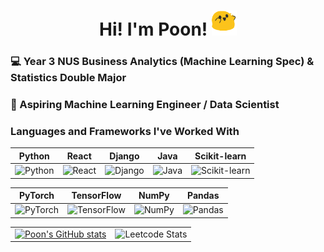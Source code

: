 <h1 align="center">
    Hi! I'm Poon!
    <img src="party_blob.gif" alt="Blob" width="40px" padding="0"/>
</h1>

<h3 align="left">💻 Year 3 NUS Business Analytics (Machine Learning Spec) & Statistics Double Major</h3>
<h3 align="left">🤖 Aspiring Machine Learning Engineer / Data Scientist</h3>

### Languages and Frameworks I've Worked With

| Python | React | Django | Java | Scikit-learn |
|--------|-------|--------|------|--------------|
| <img src="https://cdn.jsdelivr.net/gh/devicons/devicon/icons/python/python-original.svg" alt="Python" width="40"/> | <img src="https://cdn.jsdelivr.net/gh/devicons/devicon/icons/react/react-original.svg" alt="React" width="40"/> | <img src="https://cdn.jsdelivr.net/gh/devicons/devicon/icons/django/django-plain.svg" alt="Django" width="40"/> | <img src="https://cdn.jsdelivr.net/gh/devicons/devicon/icons/java/java-original.svg" alt="Java" width="40"/> | <img src="https://upload.wikimedia.org/wikipedia/commons/0/05/Scikit_learn_logo_small.svg" alt="Scikit-learn" width="40"/> |

| PyTorch | TensorFlow | NumPy | Pandas |
|---------|------------|-------|--------|
| <img src="https://cdn.jsdelivr.net/gh/devicons/devicon/icons/pytorch/pytorch-original.svg" alt="PyTorch" width="40"/> | <img src="https://cdn.jsdelivr.net/gh/devicons/devicon/icons/tensorflow/tensorflow-original.svg" alt="TensorFlow" width="40"/> | <img src="https://cdn.jsdelivr.net/gh/devicons/devicon/icons/numpy/numpy-original.svg" alt="NumPy" width="40"/> | <img src="https://cdn.jsdelivr.net/gh/devicons/devicon/icons/pandas/pandas-original.svg" alt="Pandas" width="40"/> |

<table>
  <tr>
    <td>
      <a href="https://github.com/anuraghazra/github-readme-stats">
        <img src="https://github-readme-stats.vercel.app/api?username=poon-zx" alt="Poon's GitHub stats" />
      </a>
    </td>
    <td>
      <img src="https://leetcard.jacoblin.cool/poonzx?ext=heatmap" alt="Leetcode Stats" />
    </td>
  </tr>
</table>

